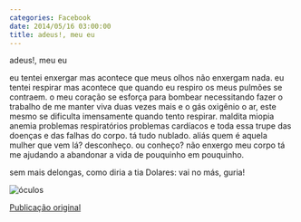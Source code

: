 ```yaml
---
categories: Facebook
date: 2014/05/16 03:00:00
title: adeus!, meu eu
---
```


adeus!, meu eu

eu tentei enxergar
mas acontece que meus olhos não enxergam nada.
eu tentei respirar
mas acontece que quando eu respiro
os meus pulmões se contraem.
o meu coração se esforça para bombear
necessitando fazer o trabalho de me manter viva duas vezes mais
e o gás oxigênio
o ar, este mesmo
se dificulta imensamente quando tento respirar.
maldita miopia
anemia
problemas respiratórios
problemas cardíacos
e toda essa trupe
das doenças
e das falhas do corpo.
tá tudo nublado.
aliás
quem é aquela mulher que vem lá?
desconheço.
ou conheço?
não enxergo
meu corpo tá me ajudando
a abandonar a vida
de pouquinho em pouquinho.

sem mais delongas, como diria a tia Dolares: vai no más, guria!

![óculos][1]

[Publicação original](https://www.facebook.com/photo.php?fbid=1423817144555316&set=a.1418042228466141.1073741828.1418031755133855)

[1]: ../../img/10320370_1423817144555316_2740850236474904193_n.jpg
